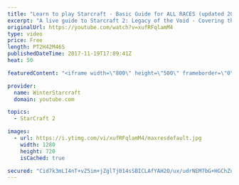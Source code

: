 ```yaml
---
title: "Learn to play Starcraft - Basic Guide for ALL RACES (updated 2017)"
excerpt: "A live guide to Starcraft 2: Legacy of the Void - Covering the basics and build orders for all of the races, and covering the important decisions to be made early in the game.  Not a step by step guide but a demonstration once you have the very basics of the units and races!"
originalUrl: https://youtube.com/watch?v=xufRFqlamM4
type: video
price: Free
length: PT2H42M46S
publishedDateTime: 2017-11-19T17:09:41Z
heat: 50

featuredContent: "<iframe width=\"800\" height=\"500\" frameborder=\"0\" src=\"https://www.youtube.com/embed/xufRFqlamM4\" allow=\"accelerometer; autoplay; encrypted-media; gyroscope; picture-in-picture\" allowfullscreen></iframe>"

provider:
  name: WinterStarcraft
  domain: youtube.com

topics:
  - StarCraft 2

images:
  - url: https://i.ytimg.com/vi/xufRFqlamM4/maxresdefault.jpg
    width: 1280
    height: 720
    isCached: true

secured: "Cid7k3mLI4nT+vZ5im+jZglTj014sSBICLAfYAH2O/ux/udrNEM7bG+HGChZu5FUpx5HwPkVCOw6LkFB6SVZzJyRbaBk7mjcYWBkTfSB33Olgj6pcoUJcx80ZFXlJnC6FcOLsZajmEVCoNfzdTu3Ltr5BI1kin94oQM1TdCrQLMSGayhrrSnA1KvN6DMTfo3M9Pcszwc4rny575LsvK8UXq0XVBsuSYA7Mfl7Bx9q2ynQu+F/Jzt7A6/L+3Xm0GTML0jyoyt6EdO2u3T5qBWj9ROu9XSkXR3CojPK4Tf63s0mMc/u/raHD5weOazewjvKBZvnmNyTdQ2rBjqR9osYnfzG3jwuhDkXJu246r9d7NveAM0zebSzFHKpKjhKwHQYoVN9slkH8/2nDGtjpvjeVBgEbONNuiuYslHmN1dh2A9I1dcQXU6ztS1Rf6CzOM0;E45fJXWVsa7Gug8KNnbkYg=="
---
```



